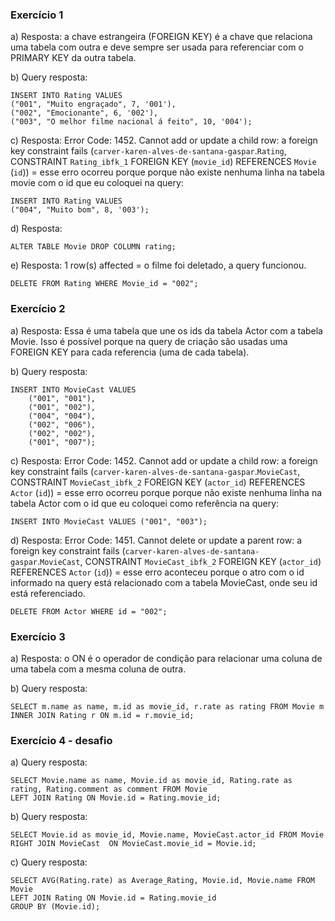 ### Exercício 1

a) Resposta: a chave estrangeira (FOREIGN KEY) é a chave que relaciona uma tabela com outra e deve sempre ser usada para referenciar com o PRIMARY KEY da outra tabela.

b) Query resposta:
```
INSERT INTO Rating VALUES
("001", "Muito engraçado", 7, '001'),
("002", "Emocionante", 6, '002'),
("003", "O melhor filme nacional á feito", 10, '004');
```

c)  Resposta: Error Code: 1452. Cannot add or update a child row: a foreign key constraint fails (`carver-karen-alves-de-santana-gaspar`.`Rating`, CONSTRAINT `Rating_ibfk_1` FOREIGN KEY (`movie_id`) REFERENCES `Movie` (`id`)) = esse erro ocorreu porque porque não existe nenhuma linha na tabela movie com o id que eu coloquei na query:

```
INSERT INTO Rating VALUES
("004", "Muito bom", 8, '003');
```

d)  Resposta:
```
ALTER TABLE Movie DROP COLUMN rating;
```

e)  Resposta: 1 row(s) affected = o filme foi deletado, a query funcionou.
```
DELETE FROM Rating WHERE Movie_id = "002";
```

### Exercício 2

a) Resposta: Essa é uma tabela que une os ids da tabela Actor com a tabela Movie. Isso é possível porque na query de criação são usadas uma FOREIGN KEY para cada referencia (uma de cada tabela).

b) Query resposta:
```
INSERT INTO MovieCast VALUES 
    ("001", "001"), 
    ("001", "002"), 
    ("004", "004"), 
    ("002", "006"), 
    ("002", "002"), 
    ("001", "007");
```

c)  Resposta: Error Code: 1452. Cannot add or update a child row: a foreign key constraint fails (`carver-karen-alves-de-santana-gaspar`.`MovieCast`, CONSTRAINT `MovieCast_ibfk_2` FOREIGN KEY (`actor_id`) REFERENCES `Actor` (`id`))  = esse erro ocorreu porque porque não existe nenhuma linha na tabela Actor com o id que eu coloquei como referência na query:

```
INSERT INTO MovieCast VALUES ("001", "003");
```

d)  Resposta: Error Code: 1451. Cannot delete or update a parent row: a foreign key constraint fails (`carver-karen-alves-de-santana-gaspar`.`MovieCast`, CONSTRAINT `MovieCast_ibfk_2` FOREIGN KEY (`actor_id`) REFERENCES `Actor` (`id`)) = esse erro aconteceu porque o atro com o id informado na query está relacionado com a tabela MovieCast, onde seu id está referenciado.

```
DELETE FROM Actor WHERE id = "002";
```

### Exercício 3

a) Resposta: o ON é o operador de condição para relacionar uma coluna de uma tabela com a mesma coluna de outra.

b) Query resposta:
```
SELECT m.name as name, m.id as movie_id, r.rate as rating FROM Movie m
INNER JOIN Rating r ON m.id = r.movie_id;
```

### Exercício 4 - desafio

a) Query resposta:

```
SELECT Movie.name as name, Movie.id as movie_id, Rating.rate as rating, Rating.comment as comment FROM Movie 
LEFT JOIN Rating ON Movie.id = Rating.movie_id;
```

b) Query resposta:
```
SELECT Movie.id as movie_id, Movie.name, MovieCast.actor_id FROM Movie 
RIGHT JOIN MovieCast  ON MovieCast.movie_id = Movie.id;
```

c) Query resposta:

```
SELECT AVG(Rating.rate) as Average_Rating, Movie.id, Movie.name FROM Movie 
LEFT JOIN Rating ON Movie.id = Rating.movie_id
GROUP BY (Movie.id);
```